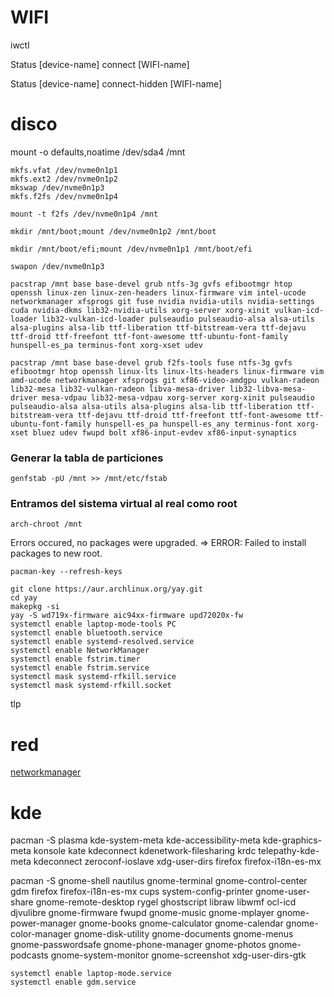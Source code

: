 # WIFI

iwctl

Status [device-name] connect [WIFI-name]

Status [device-name] connect-hidden [WIFI-name]



# disco

mount -o defaults,noatime /dev/sda4 /mnt



```
mkfs.vfat /dev/nvme0n1p1
mkfs.ext2 /dev/nvme0n1p2
mkswap /dev/nvme0n1p3
mkfs.f2fs /dev/nvme0n1p4
```



```
mount -t f2fs /dev/nvme0n1p4 /mnt
```

```
mkdir /mnt/boot;mount /dev/nvme0n1p2 /mnt/boot
```

```
mkdir /mnt/boot/efi;mount /dev/nvme0n1p1 /mnt/boot/efi
```

```
swapon /dev/nvme0n1p3
```



```
pacstrap /mnt base base-devel grub ntfs-3g gvfs efibootmgr htop openssh linux-zen linux-zen-headers linux-firmware vim intel-ucode networkmanager xfsprogs git fuse nvidia nvidia-utils nvidia-settings cuda nvidia-dkms lib32-nvidia-utils xorg-server xorg-xinit vulkan-icd-loader lib32-vulkan-icd-loader pulseaudio pulseaudio-alsa alsa-utils alsa-plugins alsa-lib ttf-liberation ttf-bitstream-vera ttf-dejavu ttf-droid ttf-freefont ttf-font-awesome ttf-ubuntu-font-family hunspell-es_pa terminus-font xorg-xset udev
```

```
pacstrap /mnt base base-devel grub f2fs-tools fuse ntfs-3g gvfs efibootmgr htop openssh linux-lts linux-lts-headers linux-firmware vim amd-ucode networkmanager xfsprogs git xf86-video-amdgpu vulkan-radeon lib32-mesa lib32-vulkan-radeon libva-mesa-driver lib32-libva-mesa-driver mesa-vdpau lib32-mesa-vdpau xorg-server xorg-xinit pulseaudio pulseaudio-alsa alsa-utils alsa-plugins alsa-lib ttf-liberation ttf-bitstream-vera ttf-dejavu ttf-droid ttf-freefont ttf-font-awesome ttf-ubuntu-font-family hunspell-es_pa hunspell-es_any terminus-font xorg-xset bluez udev fwupd bolt xf86-input-evdev xf86-input-synaptics
```

### Generar la tabla de particiones

```
genfstab -pU /mnt >> /mnt/etc/fstab
```

### Entramos del sistema virtual al real como root

```
arch-chroot /mnt

```


Errors occured, no packages were upgraded. 
⇒ ERROR: Failed to install packages to new root.
```
pacman-key --refresh-keys
```

```
git clone https://aur.archlinux.org/yay.git
cd yay
makepkg -si
yay -S wd719x-firmware aic94xx-firmware upd72020x-fw 
systemctl enable laptop-mode-tools PC
systemctl enable bluetooth.service
systemctl enable systemd-resolved.service
systemctl enable NetworkManager
systemctl enable fstrim.timer
systemctl enable fstrim.service
systemctl mask systemd-rfkill.service
systemctl mask systemd-rfkill.socket
```



tlp

# red

[networkmanager](https://www.archlinux.org/packages/?name=networkmanager)



# kde

pacman -S plasma kde-system-meta kde-accessibility-meta kde-graphics-meta konsole kate kdeconnect kdenetwork-filesharing krdc telepathy-kde-meta kdeconnect zeroconf-ioslave xdg-user-dirs firefox firefox-i18n-es-mx 



pacman -S gnome-shell nautilus gnome-terminal gnome-control-center gdm firefox firefox-i18n-es-mx cups system-config-printer gnome-user-share gnome-remote-desktop rygel ghostscript libraw libwmf ocl-icd djvulibre gnome-firmware fwupd gnome-music gnome-mplayer gnome-power-manager gnome-books gnome-calculator gnome-calendar gnome-color-manager gnome-disk-utility gnome-documents gnome-menus gnome-passwordsafe gnome-phone-manager gnome-photos gnome-podcasts gnome-system-monitor gnome-screenshot xdg-user-dirs-gtk



```
systemctl enable laptop-mode.service
systemctl enable gdm.service
```
